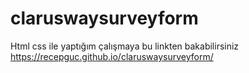 # claruswaysurveyform
Html css ile yaptığım çalışmaya bu linkten bakabilirsiniz https://recepguc.github.io/claruswaysurveyform/
